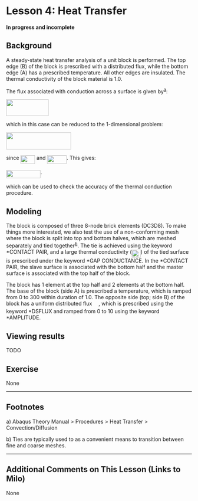 # Lesson 4: Heat Transfer

**In progress and incomplete**

## Background

A steady-state heat transfer analysis of a unit block is performed. The top edge (B) of the block is prescribed with a distributed flux, while the bottom edge (A) has a prescribed temperature. All other edges are insulated. The thermal conductivity of the block material is 1.0. 

The flux associated with conduction across a surface is given by<sup>[a](#myfootnote1)</sup>: 

<img src="/004_Lesson/tex/ae408535435f2a09ffe3f2fa5136a230.svg?invert_in_darkmode&sanitize=true" align=middle width=114.88108664999999pt height=45.072403200000004pt/>

which in this case can be reduced to the 1-dimensional problem:

<img src="/004_Lesson/tex/97f0a98c672fd59814696638bd7a99ef.svg?invert_in_darkmode&sanitize=true" align=middle width=175.60577264999998pt height=45.072403200000004pt/>

since <img src="/004_Lesson/tex/417e9d7f078cdb8c16592aee5f8c7687.svg?invert_in_darkmode&sanitize=true" align=middle width=39.21220214999999pt height=22.831056599999986pt/> and <img src="/004_Lesson/tex/e937ba1d3e4f9e2abb84171f9ab72a0d.svg?invert_in_darkmode&sanitize=true" align=middle width=53.23049984999998pt height=22.465723500000017pt/>. This gives:

<img src="/004_Lesson/tex/24f88f149536bd362616cb16039705a9.svg?invert_in_darkmode&sanitize=true" align=middle width=93.00760919999999pt height=22.831056599999986pt/>. 

which can be used to check the accuracy of the thermal conduction procedure.

## Modeling

The block is composed of three 8-node brick elements (DC3D8). To make things more interested, we also test the use of a non-conforming mesh where the block is split into top and bottom halves, which are meshed separately and tied together<sup>[b](#myfootnote1)</sup>. The tie is achieved using the keyword *CONTACT PAIR, and a large thermal conductivity (<img src="/004_Lesson/tex/876fd957d8cc6f84f8dc48ba76a1a494.svg?invert_in_darkmode&sanitize=true" align=middle width=24.09255749999999pt height=21.18721440000001pt/>) of the tied surface is prescribed under the keyword *GAP CONDUCTANCE. In the *CONTACT PAIR, the slave surface is associated with the bottom half and the master surface is associated with the top half of the block.

The block has 1 element at the top half and 2 elements at the bottom half. The base of the block (side A) is prescribed a temperature, which is ramped from 0 to 300 within duration of 1.0. The opposite side (top; side B) of the block has a uniform distributed flux <img src="/004_Lesson/tex/2f128f854fd9ff3109e6b9c75fa629a0.svg?invert_in_darkmode&sanitize=true" align=middle width=13.54268354999999pt height=14.15524440000002pt/>, which is prescribed using the keyword *DSFLUX and ramped from 0 to 10 using the keyword *AMPLITUDE.

## Viewing results	

TODO

## Exercise 

None

---
## Footnotes

<a name="myfootnote1">a</a>) Abaqus Theory Manual > Procedures > Heat Transfer > Convection/Diffusion

<a name="myfootnote2">b</a>) Ties are typically used to as a convenient means to transition between fine and coarse meshes. 

---
## Additional Comments on This Lesson (Links to Milo)
None
